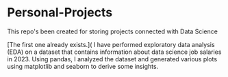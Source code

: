 # Personal-Projects
This repo's been created for storing projects connected with Data Science

[The first one already exists.]( I have performed exploratory data analysis (EDA) on a dataset that contains information about data science job salaries in 2023. Using pandas, I analyzed the dataset and generated various plots using matplotlib and seaborn to derive some insights.
